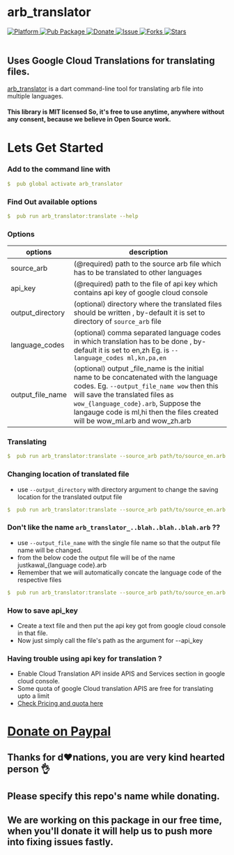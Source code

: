 # arb_translator
  
  <a href="https://flutter.io">  
    <img src="https://img.shields.io/badge/Platform-Flutter-yellow.svg"  
      alt="Platform" />  
  </a> 
   <a href="https://pub.dartlang.org/packages/arb_translator">  
    <img src="https://img.shields.io/pub/v/arb_translator.svg"  
      alt="Pub Package" />  
  </a>
   <a href="https://www.paypal.me/kawal7415">  
    <img src="https://img.shields.io/badge/Donate-PayPal-green.svg"  
      alt="Donate" />  
  </a>
   <a href="https://github.com/justkawal/arb_translator/issues">  
    <img src="https://img.shields.io/github/issues/justkawal/arb_translator"  
      alt="Issue" />  
  </a> 
   <a href="https://github.com/justkawal/arb_translator/network">  
    <img src="https://img.shields.io/github/forks/justkawal/arb_translator"  
      alt="Forks" />  
  </a> 
   <a href="https://github.com/justkawal/arb_translator/stargazers">  
    <img src="https://img.shields.io/github/stars/justkawal/arb_translator"  
      alt="Stars" />  
  </a>
  <br>
  <br>
 
## Uses Google Cloud Translations for translating files.
[arb_translator](https://www.pub.dev/packages/arb_translator) is a dart command-line tool for translating arb file into multiple languages.
 
#### This library is MIT licensed So, it's free to use anytime, anywhere without any consent, because we believe in Open Source work.

# Lets Get Started

### Add to the command line with

```yaml
$  pub global activate arb_translator
```

### Find Out available options

```yaml
$  pub run arb_translator:translate --help
```

### Options
options | description
------------ | -------------
 source_arb | (@required) path to the source arb file which has to be translated to other languages
 api_key | (@required) path to the file of api key which contains api key of google cloud console
 output_directory | (optional) directory where the translated files should be written , by-default it is set to directory of ```source_arb``` file
 language_codes | (optional) comma separated language codes in which translation has to be done  , by-default it is set to en,zh Eg. is ```--language_codes ml,kn,pa,en```
 output_file_name | (optional) output _file_name is the initial name to be concatenated with the language codes. Eg. ```--output_file_name wow``` then this will save the translated files as ```wow_{language_code}.arb```, Suppose the langauge code is ml,hi then the files created will be wow_ml.arb and wow_zh.arb

### Translating

```yaml
$  pub run arb_translator:translate --source_arb path/to/source_en.arb --api_key path/to/api_key_file --language_codes hi,en,zh
```

### Changing location of translated file 
* use ```--output_directory``` with directory argument to change the saving location for the translated output file

```yaml
$  pub run arb_translator:translate --source_arb path/to/source_en.arb --api_key path/to/api_key_file --language_codes hi,en,zh --output_directory /path/to/my/custom/output_directory/
```

### Don't like the name ```arb_translator_..blah..blah..blah.arb``` ??
* use ```--output_file_name``` with the single file name so that the output file name will be changed.
* from the below code the output file will be of the name justkawal_{language code}.arb
* Remember that we will automatically concate the language code of the respective files

```yaml
$  pub run arb_translator:translate --source_arb path/to/source_en.arb --api_key path/to/api_key_file --language_codes hi,en,zh --output_directory /path/to/my/custom/output_directory/ --output_file_name justkawal_
```

### How to save api_key
* Create a text file and then put the api key got from google cloud console in that file.
* Now just simply call the file's path as the argument for --api_key

### Having trouble using api key for translation ?
* Enable Cloud Translation API inside APIS and Services section in google cloud console.
* Some quota of google Cloud translation APIS are free for translating upto a limit
* [Check Pricing and quota here](https://cloud.google.com/translate/pricing)


# [Donate on Paypal](https://paypal.me/kawal7415)

## Thanks for d♥️nations, you are very kind hearted person 👌
## Please specify this repo's name while donating.
## We are working on this package in our free time, when you'll donate it will help us to push more into fixing issues fastly.

